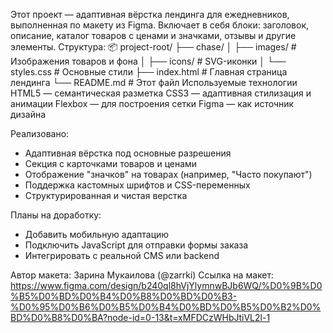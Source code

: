 Этот проект — адаптивная вёрстка лендинга для ежедневников, выполненная по макету из Figma. Включает в себя блоки: заголовок, описание, каталог товаров с ценами и значками, отзывы и другие элементы.
Структура:
📦 project-root/
├── chase/
│   ├── images/         # Изображения товаров и фона
│   ├── icons/          # SVG-иконки
│   └── styles.css      # Основные стили
├── index.html          # Главная страница лендинга
└── README.md           # Этот файл
Используемые технологии
HTML5 — семантическая разметка
CSS3 — адаптивная стилизация и анимации
Flexbox — для построения сетки
Figma — как источник дизайна

Реализовано:
- Адаптивная вёрстка под основные разрешения
- Секция с карточками товаров и ценами
- Отображение "значков" на товарах (например, "Часто покупают")
- Поддержка кастомных шрифтов и CSS-переменных
- Структурированная и чистая верстка

Планы на доработку:
- Добавить мобильную адаптацию
- Подключить JavaScript для отправки формы заказа
- Интегрировать с реальной CMS или backend

Автор макета: Зарина Мукаилова (@zarrki)
Ссылка на макет: https://www.figma.com/design/b240ql8hVjYlymnwBJb6WQ/%D0%9B%D0%B5%D0%BD%D0%B4%D0%B8%D0%BD%D0%B3-%D0%95%D0%B6%D0%B5%D0%B4%D0%BD%D0%B5%D0%B2%D0%BD%D0%B8%D0%BA?node-id=0-13&t=xMFDCzWHbJtiVL2l-1
